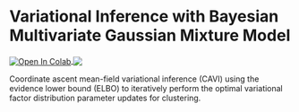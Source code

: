 # Variational Inference with Bayesian Multivariate Gaussian Mixture Model

<a href="https://colab.research.google.com/github/mark-antal-csizmadia/variational-inference-gmm/blob/main/vi_gmm.ipynb">
  <img align="center" src="https://colab.research.google.com/assets/colab-badge.svg" alt="Open In Colab"/>
</a>

<a href="https://nbviewer.jupyter.org/github/mark-antal-csizmadia/variational-inference-gmm/blob/main/vi_gmm.ipynb">
  <img align="center" src="https://img.shields.io/badge/Jupyter-Open%20In%20nbviewer-informational?style=flat&logo=Jupyter&logoColor=F37626&color=blue" />
</a>

Coordinate ascent mean-field variational inference (CAVI) using the evidence lower bound (ELBO) to iteratively perform the optimal variational factor distribution parameter updates for clustering.
